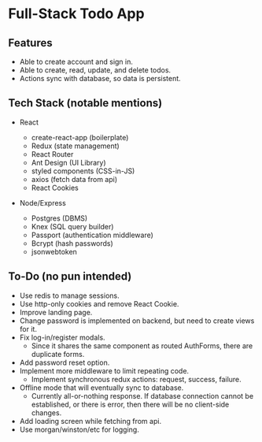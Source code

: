 # Full-Stack Todo App

## Features

- Able to create account and sign in.
- Able to create, read, update, and delete todos.
- Actions sync with database, so data is persistent.

## Tech Stack (notable mentions)

- React

  - create-react-app (boilerplate)
  - Redux (state management)
  - React Router
  - Ant Design (UI Library)
  - styled components (CSS-in-JS)
  - axios (fetch data from api)
  - React Cookies

- Node/Express

  - Postgres (DBMS)
  - Knex (SQL query builder)
  - Passport (authentication middleware)
  - Bcrypt (hash passwords)
  - jsonwebtoken

## To-Do (no pun intended)

- Use redis to manage sessions.
- Use http-only cookies and remove React Cookie.
- Improve landing page.
- Change password is implemented on backend, but need to create views for it.
- Fix log-in/register modals.
  - Since it shares the same component as routed AuthForms, there are duplicate forms.
- Add password reset option.
- Implement more middleware to limit repeating code.
  - Implement synchronous redux actions: request, success, failure.
- Offline mode that will eventually sync to database.
  - Currently all-or-nothing response. If database connection cannot be established, or there is error, then there will be no client-side changes.
- Add loading screen while fetching from api.
- Use morgan/winston/etc for logging.

<!-- ## To run locally

1. Prerequisites:

   - Postgresql
   - Node

2. Change directory to directory of choice. In this example, I will choose Downloads directory. If you do not want to download the project in Downloads directory, replace it with your directory of choice.
3. In command line (such as Terminal), copy/paste/enter the following:

```
cd ~/Downloads && git clone https://github.com/kevinlee6/todo-fullstack.git && cd todo-fullstack && npm install && ./client npm install
```

4. I have not git-ignored my .env file for this project, as this project is for demonstration purposes. Replace values of DB, DB_NAME, DB_PASSWORD/DB_USER with your own postgres credentials as needed. -->
